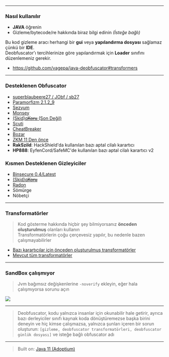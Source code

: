 

---

### Nasıl kullanılır
- **JAVA** öğrenin
- Gizleme/bytecode/re hakkında biraz bilgi edinin *(İsteğe bağlı)*

Bu kod gizleme aracı herhangi bir **gui** veya **yapılandırma dosyası** sağlamaz çünkü bir **IDE**.\
Deobfuscator'ı tercihlerinize göre yapılandırmak için **Loader** sınıfını düzenlemeniz gerekir.

- https://github.com/vagepa/java-deobfuscator#transformers

---

### Desteklenen Obfuscator

- [superblaubeere27 / JObf / sb27](https://github.com/superblaubeere27/obfuscator)
- [Paramorfizm 2.1.2_9](https://paramorphism.dev/)
- [Sezyum](https://github.com/sim0n/Caesium)
- [Monsey](https://github.com/Hippo/Mosey)
- [(Skid)q~~Koru~~ (Son Değil)](https://mdma.dev/)
- [Scuti](https://github.com/netindev/scuti)
- [CheatBreaker](https://github.com/CheatBreaker/Obf)
- [Bozar](https://github.com/vimasig/Bozar)
- [ZKM 11 Den önce](https://www.zelix.com/klassmaster/featuresZKMScript.html)
- **RakSzild**: HackShield'da kullanılan bazı aptal cilalı karartıcı
- **HP888**: EyfenCord/SafeMC'de kullanılan bazı aptal cilalı karartıcı v2

### Kısmen Desteklenen Gizleyiciler
- [Binsecure 0.4/Latest](https://binclub.dev/purchasing/)
- [(Skid)q~~Koru~~](https://mdma.dev/)
- [Radon](https://github.com/ItzSomebody/radon)
- Sömürge
- Nöbetçi


---

### Transformatörler
> Kod gösterme hakkında hiçbir şey bilmiyorsanız **önceden oluşturulmuş** olanları kullanın\
> Transformatörlerin çoğu çerçevesiz yapılır, bu nedenle bazen çalışmayabilirler
- [Bazı karartıcılar için önceden oluşturulmuş transformatörler](https://github.com/vagepa/java-deobfuscator/tree/master/src/main/java/uwu/narumi/deobfuscator/transformer/composed)
- [Mevcut tüm transformatörler](https://github.com/vagepa/java-deobfuscator/tree/master/src/main/java/uwu/narumi/deobfuscator/transformer/impl)

---

### SandBox çalışmıyor

> Jvm bağımsız değişkenlerine `-noverify` ekleyin, eğer hala çalışmıyorsa sorunu açın

![](https://i.imgur.com/PBCQ6iO.png)

---

> Deobfuscator, kodu yalnızca insanlar için okunabilir hale getirir, ayrıca bazı derleyiciler sınıfı kaynak koda dönüştüremezse başka birini deneyin ve hiç kimse çalışmazsa, yalnızca şunları içeren bir sorun oluşturun: `[gizleme, deobfuscator transformatörleri, deobfuscator günlük dosyası]` ve isteğe bağlı obfuscator adı

---

> Built on: [Java 11 (Adoptium)](https://adoptium.net/temurin/releases/?version=11)
